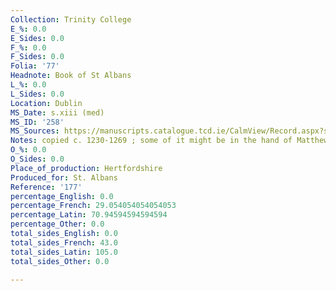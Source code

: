 ```yaml
---
Collection: Trinity College
E_%: 0.0
E_Sides: 0.0
F_%: 0.0
F_Sides: 0.0
Folia: '77'
Headnote: Book of St Albans
L_%: 0.0
L_Sides: 0.0
Location: Dublin
MS_Date: s.xiii (med)
MS_ID: '258'
MS_Sources: https://manuscripts.catalogue.tcd.ie/CalmView/Record.aspx?src=CalmView.Catalog&id=IE+TCD+MS+177
Notes: copied c. 1230-1269 ; some of it might be in the hand of Matthew Paris
O_%: 0.0
O_Sides: 0.0
Place_of_production: Hertfordshire
Produced_for: St. Albans
Reference: '177'
percentage_English: 0.0
percentage_French: 29.054054054054053
percentage_Latin: 70.94594594594594
percentage_Other: 0.0
total_sides_English: 0.0
total_sides_French: 43.0
total_sides_Latin: 105.0
total_sides_Other: 0.0

---
```

